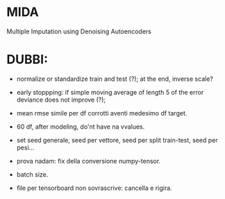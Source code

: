 # MIDA
Multiple Imputation using Denoising Autoencoders


# DUBBI:

* normalize or standardize train and test (?); at the end, inverse scale?

* early stoppping: if simple moving average of length 5 of the error deviance does not improve (?);

* mean rmse simile per df corrotti aventi medesimo df target. 

* 60 df, after modeling, do'nt have na vvalues.

* set seed generale, seed per vettore, seed per split train-test, seed per pesi...

* prova nadam: fix della conversione numpy-tensor.

* batch size.

* file per tensorboard non sovrascrive: cancella e rigira.

